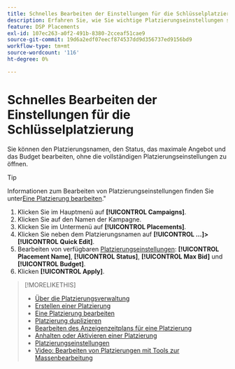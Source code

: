 ```yaml
---
title: Schnelles Bearbeiten der Einstellungen für die Schlüsselplatzierung
description: Erfahren Sie, wie Sie wichtige Platzierungseinstellungen schnell ändern können.
feature: DSP Placements
exl-id: 107ec263-a0f2-491b-8380-2cceaf51cae9
source-git-commit: 19d6a2edf07eecf874537dd9d356737ed9156bd9
workflow-type: tm+mt
source-wordcount: '116'
ht-degree: 0%

---
```


# Schnelles Bearbeiten der Einstellungen für die Schlüsselplatzierung

<!-- Some placements don't have this option. Clarify which placement types aren't eligible -- is it PG placements, or all placements using private inventory? And anything else? -->

Sie können den Platzierungsnamen, den Status, das maximale Angebot und das Budget bearbeiten, ohne die vollständigen Platzierungseinstellungen zu öffnen.

>[!TIP]
>
> Informationen zum Bearbeiten von Platzierungseinstellungen finden Sie unter[Eine Platzierung bearbeiten](/help/dsp/campaign-management/placements/placement-edit.md).&quot;

1. Klicken Sie im Hauptmenü auf **[!UICONTROL Campaigns]**.
1. Klicken Sie auf den Namen der Kampagne.
1. Klicken Sie im Untermenü auf **[!UICONTROL Placements]**.
1. Klicken Sie neben dem Platzierungsnamen auf  **[!UICONTROL ...]>[!UICONTROL Quick Edit]**.
1. Bearbeiten von verfügbaren [Platzierungseinstellungen](placement-settings.md):  **[!UICONTROL Placement Name]**, **[!UICONTROL Status]**, **[!UICONTROL Max Bid]** und **[!UICONTROL Budget]**.
1. Klicken **[!UICONTROL Apply]**.

>[!MORELIKETHIS]
>
>* [Über die Platzierungsverwaltung](placement-about.md)
>* [Erstellen einer Platzierung](placement-create.md)
>* [Eine Platzierung bearbeiten](placement-edit.md)
>* [Platzierung duplizieren](placement-duplicate.md)
>* [Bearbeiten des Anzeigenzeitplans für eine Platzierung](placement-edit-ad-schedule.md)
>* [Anhalten oder Aktivieren einer Platzierung](placement-pause-activate.md)
>* [Platzierungseinstellungen](placement-settings.md)
>* [Video: Bearbeiten von Platzierungen mit Tools zur Massenbearbeitung](https://experienceleague.adobe.com/docs/advertising-cloud-learn/tutorials/dsp/bulk-edit-placement-tools.html)

